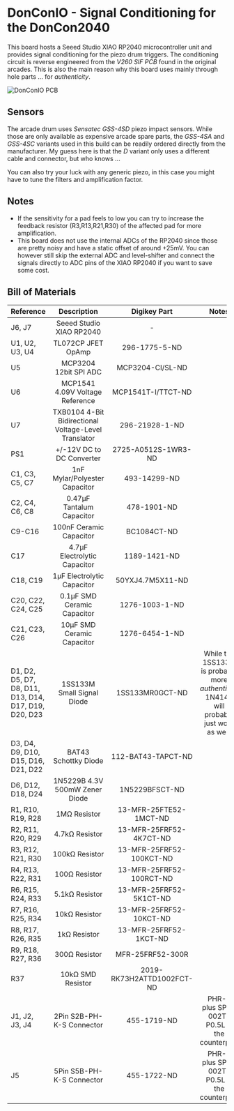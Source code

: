 # DonConIO - Signal Conditioning for the DonCon2040

This board hosts a Seeed Studio XIAO RP2040 microcontroller unit and provides signal conditioning for the piezo drum triggers. The conditioning circuit is reverse engineered from the *V260 SIF PCB* found in the original arcades. This is also the main reason why this board uses mainly through hole parts ... for *authenticity*.

![DonConIO PCB](board.jpg)

## Sensors

The arcade drum uses *Sensatec GSS-4SD* piezo impact sensors. While those are only available as expensive arcade spare parts, the *GSS-4SA* and *GSS-4SC* variants used in this build can be readily ordered directly from the manufacturer. My guess here is that the *D* variant only uses a different cable and connector, but who knows ...

You can also try your luck with any generic piezo, in this case you might have to tune the filters and amplification factor.

## Notes

- If the sensitivity for a pad feels to low you can try to increase the feedback resistor (R3,R13,R21,R30) of the affected pad for more amplification.
- This board does not use the internal ADCs of the RP2040 since those are pretty noisy and have a static offset of around +25mV. You can however still skip the external ADC and level-shifter and connect the signals directly to ADC pins of the XIAO RP2040 if you want to save some cost.

## Bill of Materials

| **Reference**                                         |                   **Description**                    |     **Digikey Part**      |                                         **Notes**                                         |
| ----------------------------------------------------- | :--------------------------------------------------: | :-----------------------: | :---------------------------------------------------------------------------------------: |
| J6, J7                                                |               Seeed Studio XIAO RP2040               |             -             |                                                                                           |
| U1, U2, U3, U4                                        |                  TL072CP JFET OpAmp                  |       296-1775-5-ND       |                                                                                           |
| U5                                                    |                MCP3204 12bit SPI ADC                 |     MCP3204-CI/SL-ND      |                                                                                           |
| U6                                                    |           MCP1541 4.09V Voltage Reference            |    MCP1541T-I/TTCT-ND     |                                                                                           |
| U7                                                    | TXB0104 4-Bit Bidirectional Voltage-Level Translator |      296-21928-1-ND       |                                                                                           |
| PS1                                                   |              +/-12V DC to DC Converter               |    2725-A0512S-1WR3-ND    |                                                                                           |
| C1, C3, C5, C7                                        |            1nF Mylar/Polyester Capacitor             |       493-14299-ND        |                                                                                           |
| C2, C4, C6, C8                                        |              0.47µF Tantalum Capacitor               |        478-1901-ND        |                                                                                           |
| C9-C16                                                |               100nF Ceramic Capacitor                |        BC1084CT-ND        |                                                                                           |
| C17                                                   |             4.7µF Electrolytic Capacitor             |       1189-1421-ND        |                                                                                           |
| C18, C19                                              |              1µF Electrolytic Capacitor              |     50YXJ4.7M5X11-ND      |                                                                                           |
| C20, C22, C24, C25                                    |             0.1µF SMD Ceramic Capacitor              |      1276-1003-1-ND       |                                                                                           |
| C21, C23, C26                                         |              10µF SMD Ceramic Capacitor              |      1276-6454-1-ND       |                                                                                           |
| D1, D2, D5, D7, D8, D11, D13, D14, D17, D19, D20, D23 |              1SS133M Small Signal Diode              |      1SS133MR0GCT-ND      | While the 1SS133M is probably more *authentic*, a 1N4148 will probably just work as well. |
| D3, D4, D9, D10, D15, D16, D21, D22                   |                 BAT43 Schottky Diode                 |    112-BAT43-TAPCT-ND     |                                                                                           |
| D6, D12, D18, D24                                     |            1N5229B 4.3V 500mW Zener Diode            |      1N5229BFSCT-ND       |                                                                                           |
| R1, R10, R19, R28                                     |                     1MΩ Resistor                     |  13-MFR-25FTE52-1MCT-ND   |                                                                                           |
| R2, R11, R20, R29                                     |                    4.7kΩ Resistor                    |  13-MFR-25FRF52-4K7CT-ND  |                                                                                           |
| R3, R12, R21, R30                                     |                    100kΩ Resistor                    | 13-MFR-25FRF52-100KCT-ND  |                                                                                           |
| R4, R13, R22, R31                                     |                    100Ω Resistor                     | 13-MFR-25FRF52-100RCT-ND  |                                                                                           |
| R6, R15, R24, R33                                     |                    5.1kΩ Resistor                    |  13-MFR-25FRF52-5K1CT-ND  |                                                                                           |
| R7, R16, R25, R34                                     |                    10kΩ Resistor                     |  13-MFR-25FRF52-10KCT-ND  |
| R8, R17, R26, R35                                     |                     1kΩ Resistor                     |  13-MFR-25FRF52-1KCT-ND   |
| R9, R18, R27, R36                                     |                    300Ω Resistor                     |     MFR-25FRF52-300R      |
| R37                                                   |                  10kΩ SMD Resistor                   | 2019-RK73H2ATTD1002FCT-ND |                                                                                           |
| J1, J2, J3, J4                                        |              2Pin S2B-PH-K-S Connector               |        455-1719-ND        |                       PHR-2 plus SPH-002T-P0.5L is the counterpart                        |
| J5                                                    |              5Pin S5B-PH-K-S Connector               |        455-1722-ND        |                       PHR-5 plus SPH-002T-P0.5L is the counterpart                        |
